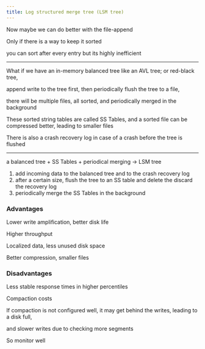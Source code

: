 ```yaml
---
title: Log structured merge tree (LSM tree)
---
```


Now maybe we can do better with the file-append

Only if there is a way to keep it sorted 

you can sort after every entry but its highly inefficient 

---

What if we have an in-memory balanced tree like an AVL tree; or red-black tree, 

append write to the tree first, then periodically flush the tree to a file, 

there will be multiple files, all sorted, and periodically merged in the background

These sorted string tables are called SS Tables, and a sorted file can be compressed better, leading to smaller files 

There is also a crash recovery log in case of a crash before the tree is flushed 

---

a balanced tree + SS Tables + periodical merging -> LSM tree 

1. add incoming data to the balanced tree and to the crash recovery log 
2. after a certain size, flush the tree to an SS table and delete the discard the recovery log  
3. periodically merge the SS Tables in the background 

### Advantages 

Lower write amplification, better disk life 

Higher throughput 

Localized data, less unused disk space 

Better compression, smaller files 


### Disadvantages 

Less stable response times in higher percentiles 

Compaction costs 

If compaction is not configured well, 
it may get behind the writes, leading to a disk full, 

and slower writes due to checking more segments 

So monitor well   